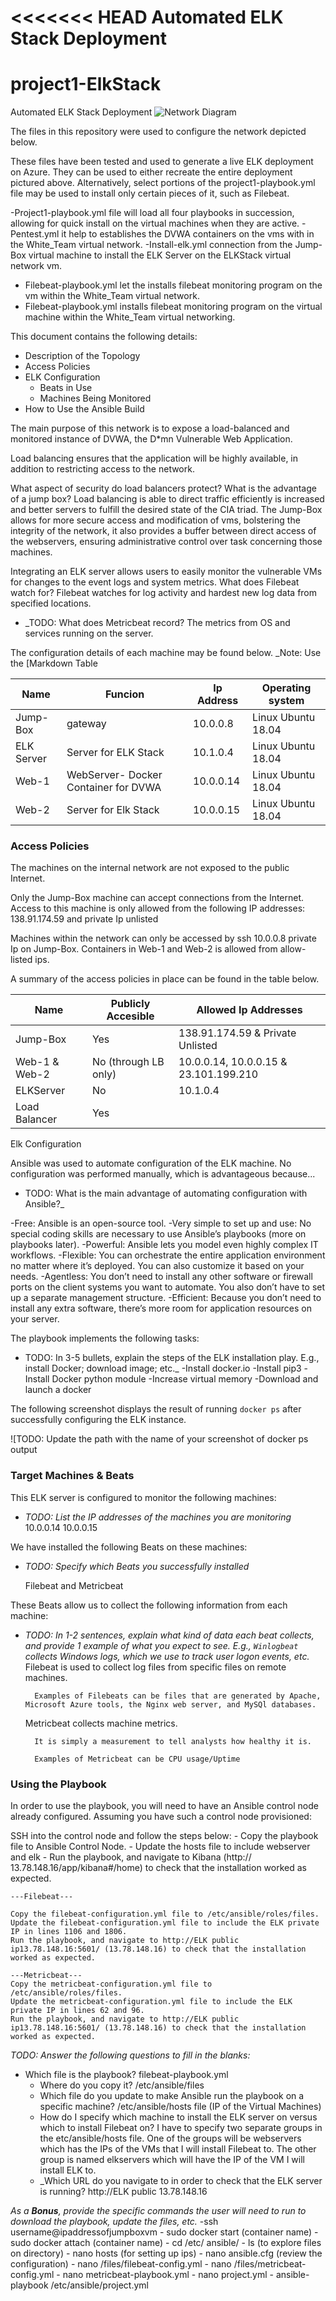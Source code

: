 <<<<<<< HEAD
﻿Automated ELK Stack Deployment
=======
# project1-ElkStack

Automated ELK Stack Deployment
![Network Diagram](/Images/NetworkDiagram.png)

The files in this repository were used to configure the network depicted below.


These files have been tested and used to generate a live ELK deployment on Azure. They can be used to either recreate the entire deployment pictured above. Alternatively, select portions of the project1-playbook.yml file may be used to install only certain pieces of it, such as Filebeat.

-Project1-playbook.yml file will load all four playbooks in succession, allowing for quick install on the virtual machines when they are active. 
-Pentest.yml it help to establishes the DVWA containers on the vms with in the White_Team virtual network. 
-Install-elk.yml connection from the Jump-Box virtual machine to install the ELK Server on the ELKStack virtual network vm. 
- Filebeat-playbook.yml let the installs filebeat monitoring program on the vm within the White_Team virtual network. 
- Filebeat-playbook.yml installs filebeat monitoring program on the virtual machine within the White_Team virtual networking.  


This document contains the following details:
- Description of the Topology
- Access Policies
- ELK Configuration
  - Beats in Use
  - Machines Being Monitored
- How to Use the Ansible Build




The main purpose of this network is to expose a load-balanced and monitored instance of DVWA, the D*mn Vulnerable Web Application.

Load balancing ensures that the application will be highly available, in addition to restricting access to the network.

What aspect of security do load balancers protect? What is the advantage of a jump box? Load balancing is able to direct traffic efficiently is increased and better servers to fulfill the desired state of the CIA triad. 
The Jump-Box allows for more secure access and modification of vms, bolstering the integrity of the network, it also provides a buffer between direct access of the webservers, ensuring administrative control over task concerning those machines. 

Integrating an ELK server allows users to easily monitor the vulnerable VMs for changes to the event logs and system metrics.
 What does Filebeat watch for? Filebeat watches for log activity and hardest new log data from specified locations. 
- _TODO: What does Metricbeat record? The metrics from OS and services running on the server. 

The configuration details of each machine may be found below.
_Note: Use the [Markdown Table 


| Name       | Funcion                              | Ip Address | Operating  system  |
|------------|--------------------------------------|------------|--------------------|
| Jump-Box   | gateway                              | 10.0.0.8   | Linux Ubuntu 18.04 |
| ELK Server | Server for ELK Stack                 | 10.1.0.4   | Linux Ubuntu 18.04 |
| Web-1      | WebServer- Docker Container for DVWA | 10.0.0.14  | Linux Ubuntu 18.04 |
| Web-2      | Server for Elk Stack                 | 10.0.0.15  | Linux Ubuntu 18.04 |








### Access Policies

The machines on the internal network are not exposed to the public Internet. 

Only the Jump-Box machine can accept connections from the Internet. Access to this machine is only allowed from the following IP addresses:
 138.91.174.59 and private Ip unlisted


Machines within the network can only be accessed by ssh 10.0.0.8 private Ip on Jump-Box. Containers in Web-1 and Web-2 is allowed from allow-listed ips.

A summary of the access policies in place can be found in the table below.

| Name          | Publicly Accesible   | Allowed Ip Addresses                  |
|---------------|----------------------|---------------------------------------|
| Jump-Box      | Yes                  | 138.91.174.59 & Private Unlisted      |
| Web-1 & Web-2 | No (through LB only) | 10.0.0.14, 10.0.0.15 & 23.101.199.210 |
| ELKServer     | No                   | 10.1.0.4                              |
| Load Balancer | Yes                  |                                       |
 Elk Configuration

Ansible was used to automate configuration of the ELK machine. No configuration was performed manually, which is advantageous because...
- TODO: What is the main advantage of automating configuration with Ansible?_

-Free: Ansible is an open-source tool.
	-Very simple to set up and use: No special coding skills are necessary to use Ansible’s playbooks (more on playbooks later).
	-Powerful: Ansible lets you model even highly complex IT workflows.
	-Flexible: You can orchestrate the entire application environment no matter where it’s deployed. You can also customize it based on your needs.
	-Agentless: You don’t need to install any other software or firewall ports on the client systems you want to automate. You also don’t have to set up a separate management structure.
	-Efficient: Because you don’t need to install any extra software, there’s more room for application resources on your server.

The playbook implements the following tasks:
- TODO: In 3-5 bullets, explain the steps of the ELK installation play. E.g., install Docker; download image; etc._
	-Install docker.io
	-Install pip3
	-Install Docker python module
	-Increase virtual memory
	-Download and launch a docker

The following screenshot displays the result of running `docker ps` after successfully configuring the ELK instance.

![TODO: Update the path with the name of your screenshot of docker ps output

### Target Machines & Beats
This ELK server is configured to monitor the following machines:
- _TODO: List the IP addresses of the machines you are monitoring_
	10.0.0.14
	10.0.0.15 

We have installed the following Beats on these machines:
- _TODO: Specify which Beats you successfully installed_

	Filebeat and Metricbeat

These Beats allow us to collect the following information from each machine:
- _TODO: In 1-2 sentences, explain what kind of data each beat collects, and provide 1 example of what you expect to see. E.g., `Winlogbeat` collects Windows logs, which we use to track user logon events, etc._
    Filebeat is used to collect log files from specific files on remote machines.

		Examples of Filebeats can be files that are generated by Apache, Microsoft Azure tools, the Nginx web server, and MySQl databases.

	Metricbeat collects machine metrics.

		It is simply a measurement to tell analysts how healthy it is.

		Examples of Metricbeat can be CPU usage/Uptime
   
### Using the Playbook
In order to use the playbook, you will need to have an Ansible control node already configured. Assuming you have such a control node provisioned: 

SSH into the control node and follow the steps below:
	- Copy the playbook file to Ansible Control Node.
	- Update the hosts file to include webserver and elk
	- Run the playbook, and navigate to Kibana (http:// 13.78.148.16/app/kibana#/home) to check that the installation worked as expected.

	---Filebeat---

	Copy the filebeat-configuration.yml file to /etc/ansible/roles/files.
	Update the filebeat-configuration.yml file to include the ELK private IP in lines 1106 and 1806.
	Run the playbook, and navigate to http://ELK public ip13.78.148.16:5601/ (13.78.148.16) to check that the installation worked as expected.
	
	---Metricbeat---
	Copy the metricbeat-configuration.yml file to /etc/ansible/roles/files.
	Update the metricbeat-configuration.yml file to include the ELK private IP in lines 62 and 96.
	Run the playbook, and navigate to http://ELK public ip13.78.148.16:5601/ (13.78.148.16) to check that the installation worked as expected.


_TODO: Answer the following questions to fill in the blanks:_
- Which file is the playbook? filebeat-playbook.yml
	- Where do you copy it? /etc/ansible/files
	- Which file do you update to make Ansible run the playbook on a specific machine? /etc/ansible/hosts file (IP of the Virtual Machines)
	-  How do I specify which machine to install the ELK server on versus which to install Filebeat on? I have to specify two separate groups in the etc/ansible/hosts file. One of the groups will be webservers which has the IPs of the VMs that I will install Filebeat to. The other group is named elkservers which will have the IP of the VM I will install ELK to.
	- _Which URL do you navigate to in order to check that the ELK server is running? http://ELK public 13.78.148.16

_As a **Bonus**, provide the specific commands the user will need to run to download the playbook, update the files, etc._
	-ssh username@ipaddressofjumpboxvm
	- sudo docker start (container name)
	- sudo docker attach (container name)
	- cd /etc/ ansible/
	- ls (to explore files on directory)
	- nano hosts (for setting up ips)
	- nano ansible.cfg (review the configuration)
	- nano /files/filebeat-config.yml
	- nano /files/metricbeat-config.yml 
	- nano metricbeat-playbook.yml
	- nano project.yml 
	- ansible-playbook /etc/ansible/project.yml
